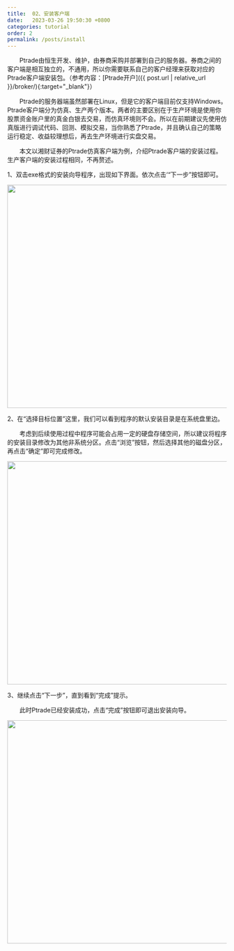 ```yaml
---
title:  02、安装客户端
date:   2023-03-26 19:50:30 +0800
categories: tutorial
order: 2
permalink: /posts/install
---
```


&emsp;&emsp;Ptrade由恒生开发、维护，由券商采购并部署到自己的服务器。券商之间的客户端是相互独立的，不通用，所以你需要联系自己的客户经理来获取对应的Ptrade客户端安装包。（参考内容：[Ptrade开户]({{ post.url | relative_url }}/broker/){:target="_blank"}）


&emsp;&emsp;Ptrade的服务器端虽然部署在Linux，但是它的客户端目前仅支持Windows。Ptrade客户端分为仿真、生产两个版本。两者的主要区别在于生产环境是使用你股票资金账户里的真金白银去交易，而仿真环境则不会。所以在前期建议先使用仿真版进行调试代码、回测、模拟交易，当你熟悉了Ptrade，并且确认自己的策略运行稳定、收益较理想后，再去生产环境进行实盘交易。

&emsp;&emsp;本文以湘财证券的Ptrade仿真客户端为例，介绍Ptrade客户端的安装过程。生产客户端的安装过程相同，不再赘述。

1、双击exe格式的安装向导程序，出现如下界面。依次点击‘“下一步”按钮即可。


<img src="{{ '/assets/posts_img/20230324_01.webp' | reletave_url }}" alt="" width="512" height=auto/>


2、在“选择目标位置”这里，我们可以看到程序的默认安装目录是在系统盘里边。

&emsp;&emsp;考虑到后续使用过程中程序可能会占用一定的硬盘存储空间，所以建议将程序的安装目录修改为其他非系统分区。点击“浏览”按钮，然后选择其他的磁盘分区，再点击“确定”即可完成修改。


<img src="{{ '/assets/posts_img/20230324_02.webp' | reletave_url }}" alt="" width="512" height=auto/>


3、继续点击“下一步”，直到看到“完成”提示。

&emsp;&emsp;此时Ptrade已经安装成功，点击“完成”按钮即可退出安装向导。


<img src="{{ '/assets/posts_img/20230324_03.webp' | reletave_url }}" alt="" width="512" height=auto/>
